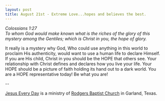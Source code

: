```yaml
---
layout: post
title: August 21st - Extreme Love...hopes and believes the best.
---
```


_Colossians 1:27  
To whom God would make known what is the riches of the glory of this
mystery among the Gentiles; which is Christ in you, the hope of
glory._

It really is a mystery why God, Who could use anything in this
world to proclaim His authenticity, would want to use a human life to
declare Himself. If you are His child, Christ in you should be the
HOPE that others see. Your relationship with Christ defines and
declares how you live your life. Your HOPE should be a picture of
faith holding its hand out to a dark world. You are a HOPE
representative today! Be what you are!

 --

<a href=http://jesuseveryday.net>Jesus Every Day</a> is a ministry of <a href=http://rodgersbaptist.net>Rodgers Baptist Church</a> in Garland, Texas.
